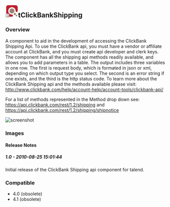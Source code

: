 ## <img src='./logo.jpg' width='40' height='40'>tClickBankShipping

### Overview
A component to aid in the development of accessing the ClickBank Shipping Api. To use the ClickBank api, you must have a vendor or affiliate account at ClickBank, and you must create api developer and clerk keys. The component has all the shipping api methods readily available, and allows you to add parameters in a table. The output includes three variables in one row. The first is request body, which is formated in json or xml, depending on which output type you select. The second is an error string if one exists, and the third is the http status code. To learn more about the ClickBank Shipping api and the methods available please visit: http://www.clickbank.com/help/account-help/account-tools/clickbank-api/

For a list of methods represented in the Method drop down see:
https://api.clickbank.com/rest/1.2/shipping
and
https://api.clickbank.com/rest/1.2/shipping/shipnotice


![screenshot](https://talendforge.org/exchange/tos/upload_tos/extension-318/screenshot.jpg)
### Images




#### Release Notes

##### 1.0 - 2010-08-25 15:01:44
Initial release of the ClickBank Shipping api component for talend.
### Compatible
 -  4.0 (obsolete)
 -   4.1 (obsolete)